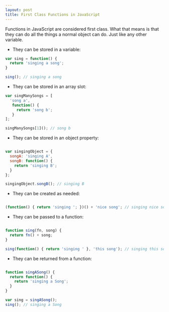 ```yaml
---
layout: post
title: First Class Functions in JavaScript
---
```


Functions in JavaScript are considered first class. What that means is that they can do all the things a normal object can do. Just like any other variable.

* They can be stored in a variable:

```javascript
var sing = function() {
  return 'singing a song';
}

sing(); // singing a song
```

* They can be stored in an array slot:

```javascript
var singManySongs = [
  'song a',
   function() {
     return 'song b';
   }  
];

singManySongs[1](); // song b
```

* They can be stored in an object property:

```javascript

var singingObject = {
  songA: 'singing A',
  songB: function() {
    return 'singing B';
  }
};

singingObject.songB(); // singing B
```

* They can be created as needed:

```javascript

(function() { return 'singing '; })() + 'nice song'; // singing nice song
```

* They can be passed to a function:

```javascript

function sing(fn, song) {
  return fn() + song;
}

sing(function() { return 'singing ' }, 'this song'); // singing this song
```

* They can be returned from a function:

```javascript

function singASong() {
  return function() {
    return 'singing a Song';
  }
}

var sing = singASong();
sing(); // singing a Song
```

